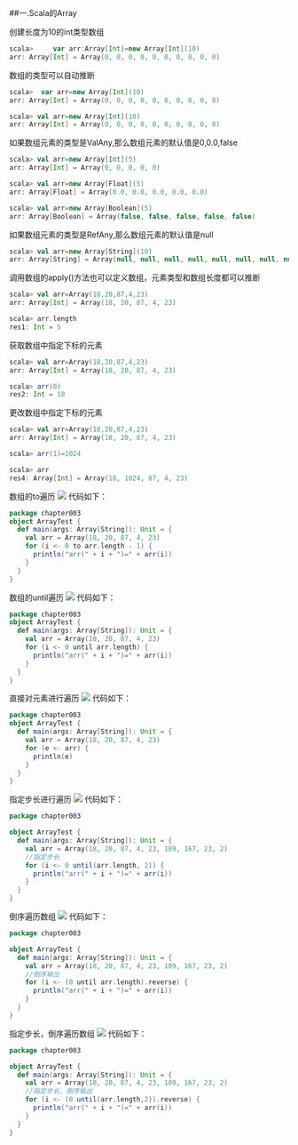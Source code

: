 ##一.Scala的Array

创建长度为10的int类型数组
```scala
scala>     var arr:Array[Int]=new Array[Int](10)
arr: Array[Int] = Array(0, 0, 0, 0, 0, 0, 0, 0, 0, 0)
```

数组的类型可以自动推断
```scala
scala>  var arr=new Array[Int](10)
arr: Array[Int] = Array(0, 0, 0, 0, 0, 0, 0, 0, 0, 0)
```


```scala
scala> val arr=new Array[Int](10)
arr: Array[Int] = Array(0, 0, 0, 0, 0, 0, 0, 0, 0, 0)
```


如果数组元素的类型是ValAny,那么数组元素的默认值是0,0.0,false
```scala
scala> val arr=new Array[Int](5)
arr: Array[Int] = Array(0, 0, 0, 0, 0)

scala> val arr=new Array[Float](5)
arr: Array[Float] = Array(0.0, 0.0, 0.0, 0.0, 0.0)

scala> val arr=new Array[Boolean](5)
arr: Array[Boolean] = Array(false, false, false, false, false)
```


如果数组元素的类型是RefAny,那么数组元素的默认值是null
```scala
scala> val arr=new Array[String](10)
arr: Array[String] = Array(null, null, null, null, null, null, null, null, null, null)
```


调用数组的apply()方法也可以定义数组，元素类型和数组长度都可以推断
```scala
scala> val arr=Array(18,20,87,4,23)
arr: Array[Int] = Array(18, 20, 87, 4, 23)

scala> arr.length
res1: Int = 5
```


获取数组中指定下标的元素
```scala
scala> val arr=Array(18,20,87,4,23)
arr: Array[Int] = Array(18, 20, 87, 4, 23)

scala> arr(0)
res2: Int = 18
```

更改数组中指定下标的元素
```scala
scala> val arr=Array(18,20,87,4,23)
arr: Array[Int] = Array(18, 20, 87, 4, 23)

scala> arr(1)=1024

scala> arr
res4: Array[Int] = Array(18, 1024, 87, 4, 23)
```

数组的to遍历
![](images/Snip20161026_2.png) 
代码如下：
```scala
package chapter003
object ArrayTest {
  def main(args: Array[String]): Unit = {
    val arr = Array(18, 20, 87, 4, 23)
    for (i <- 0 to arr.length - 1) {
      println("arr(" + i + ")=" + arr(i))
    }
  }
}
```


数组的until遍历
![](images/Snip20161026_3.png) 
代码如下：
```scala
package chapter003
object ArrayTest {
  def main(args: Array[String]): Unit = {
    val arr = Array(18, 20, 87, 4, 23)
    for (i <- 0 until arr.length) {
      println("arr(" + i + ")=" + arr(i))
    }
  }
}

```

直接对元素进行遍历
![](images/Snip20161026_4.png) 
代码如下：
```scala
package chapter003
object ArrayTest {
  def main(args: Array[String]): Unit = {
    val arr = Array(18, 20, 87, 4, 23)
    for (e <- arr) {
      println(e)
    }
  }
}
```


指定步长进行遍历
![](images/Snip20161026_5.png) 
代码如下：
```scala
package chapter003

object ArrayTest {
  def main(args: Array[String]): Unit = {
    val arr = Array(18, 20, 87, 4, 23, 109, 167, 23, 2)
    //指定步长
    for (i <- 0 until(arr.length, 2)) {
      println("arr(" + i + ")=" + arr(i))
    }
  }
}
```

倒序遍历数组
![](images/Snip20161026_7.png) 
代码如下：
```scala
package chapter003

object ArrayTest {
  def main(args: Array[String]): Unit = {
    val arr = Array(18, 20, 87, 4, 23, 109, 167, 23, 2)
    //倒序输出
    for (i <- (0 until arr.length).reverse) {
      println("arr(" + i + ")=" + arr(i))
    }
  }
}
```


指定步长，倒序遍历数组
![](images/Snip20161026_8.png) 
代码如下：
```scala
package chapter003

object ArrayTest {
  def main(args: Array[String]): Unit = {
    val arr = Array(18, 20, 87, 4, 23, 109, 167, 23, 2)
    //指定步长，倒序输出
    for (i <- (0 until(arr.length,2)).reverse) {
      println("arr(" + i + ")=" + arr(i))
    }
  }
}
```


```scala

```



```scala

```


```scala

```



```scala

```


```scala

```



```scala

```


```scala

```



```scala

```


```scala

```



```scala

```


```scala

```



```scala

```






